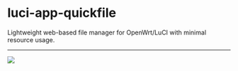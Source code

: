 # luci-app-quickfile

Lightweight web-based file manager for OpenWrt/LuCI with minimal resource usage.

---------

![](https://github.com/user-attachments/assets/41d916bd-c764-449e-b666-a5f3f61e779a)
